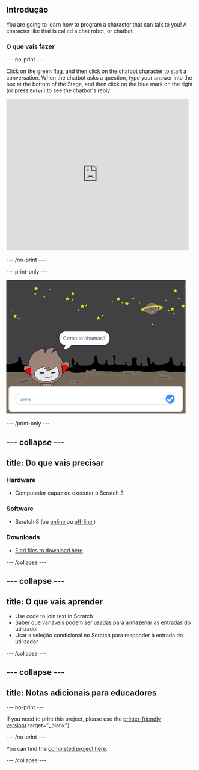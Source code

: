 ## Introdução

You are going to learn how to program a character that can talk to you! A character like that is called a chat robot, or chatbot.

### O que vais fazer

\--- no-print \---

Click on the green flag, and then click on the chatbot character to start a conversation. When the chatbot asks a question, type your answer into the box at the bottom of the Stage, and then click on the blue mark on the right (or press `Enter`) to see the chatbot's reply.

<div class="scratch-preview">
  <iframe allowtransparency="true" width="485" height="402" src="https://scratch.mit.edu/projects/embed/248864190/?autostart=false" 
  frameborder="0" scrolling="no"></iframe>
</div>

\--- /no-print \---

\--- print-only \---

![complete project](images/chatbot-preview.png)

\--- /print-only \---

## \--- collapse \---

## title: Do que vais precisar

### Hardware

- Computador capaz de executar o Scratch 3

### Software

- Scratch 3 (ou [ online ](https://rpf.io/scratchon) ou [ off-line ](https://rpf.io/scratchoff))

### Downloads

- [Find files to download here](https://rpf.io/p/en/chatbot-go).

\--- /collapse \---

## \--- collapse \---

## title: O que vais aprender

- Use code to join text in Scratch
- Saber que variáveis podem ser usadas para armazenar as entradas do utilizador
- Usar a seleção condicional no Scratch para responder à entrada do utilizador

\--- /collapse \---

## \--- collapse \---

## title: Notas adicionais para educadores

\--- no-print \---

If you need to print this project, please use the [printer-friendly version](https://projects.raspberrypi.org/en/projects/chatbot/print){:target="_blank"}.

\--- /no-print \---

You can find the [completed project here](https://rpf.io/p/en/chatbot-get).

\--- /collapse \---